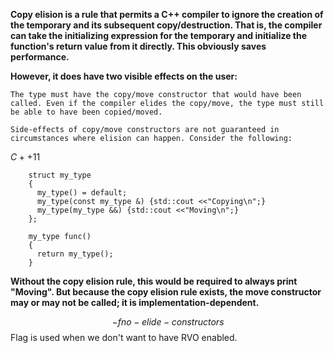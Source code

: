 **Copy elision is a rule that permits a C++ compiler to ignore the creation of the temporary and its subsequent copy/destruction. That is, the compiler can take the initializing expression for the temporary and initialize the function's return value from it directly. This obviously saves performance.**

**However, it does have two visible effects on the user:**

    The type must have the copy/move constructor that would have been called. Even if the compiler elides the copy/move, the type must still be able to have been copied/moved.

    Side-effects of copy/move constructors are not guaranteed in circumstances where elision can happen. Consider the following:

$C++11$

```
    struct my_type
    {
      my_type() = default;
      my_type(const my_type &) {std::cout <<"Copying\n";}
      my_type(my_type &&) {std::cout <<"Moving\n";}
    };

    my_type func()
    {
      return my_type();
    }
```

**Without the copy elision rule, this would be required to always print "Moving". But because the copy elision rule exists, the move constructor may or may not be called; it is implementation-dependent.**

$$-fno-elide-constructors$$ Flag is used when we don't want to have RVO enabled.